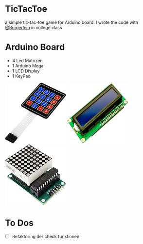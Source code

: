 # TicTacToe

a simple tic-tac-toe game for Arduino board.
I wrote the code with [@Burgerlein](https://github.com/Burgerlein) in college class

# Arduino Board

* 4 Led Matrizen
* 1 Arduino Mega
* 1 LCD Display
* 1 KeyPad

<img src="assets/KeyPad.png" width="200" height="200" alt="KeyPad">
<img src="assets/LCD.png" width="200" height="200" alt="LCD">
<img src="assets/Matrix.png" width="200" height="200" alt="Matrix">


# To Dos
- [ ] Refaktoring der check funktionen